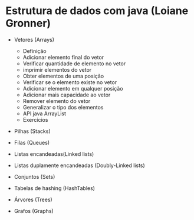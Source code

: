 # Estrutura de dados com java (Loiane Gronner)

* Vetores (Arrays)
    - Definição
    - Adicionar elemento final do vetor
    - Verificar quantidade de elemento no vetor
    - imprimir elementos do vetor
    - Obter elementos de uma posição
    - Verificar se o elemento existe no vetor
    - Adicionar elemento em qualquer posição
    - Adicionar mais capacidade ao vetor
    - Remover elemento do vetor
    - Generalizar o tipo dos elementos
    - API java ArrayList
    - Exercícios

* Pilhas (Stacks)
* Filas (Queues)
* Listas encandeadas(Linked lists)
* Listas duplamente encandeadas (Doubly-Linked lists)
* Conjuntos (Sets)
* Tabelas de hashing (HashTables)
* Árvores (Trees)
* Grafos (Graphs)